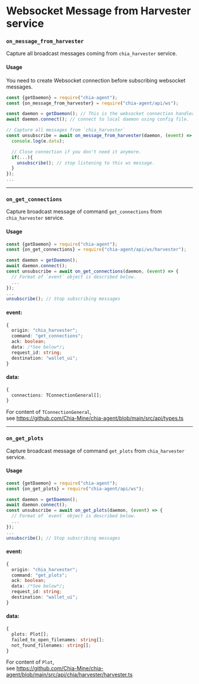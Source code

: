# Websocket Message from Harvester service

### `on_message_from_harvester`
Capture all broadcast messages coming from `chia_harvester` service.

#### Usage
You need to create Websocket connection before subscribing websocket messages.
```js
const {getDaemon} = require("chia-agent");
const {on_message_from_harvester} = require("chia-agent/api/ws");

const daemon = getDaemon(); // This is the websocket connection handler
await daemon.connect(); // connect to local daemon using config file.

// Capture all messages from `chia_harvester`
const unsubscribe = await on_message_from_harvester(daemon, (event) => {
  console.log(e.data);

  // Close connection if you don't need it anymore.
  if(...){
    unsubscribe(); // stop listening to this ws message.
  }
});
...
```

---

### `on_get_connections`
Capture broadcast message of command `get_connections` from `chia_harvester` service.

#### Usage
```typescript
const {getDaemon} = require("chia-agent");
const {on_get_connections} = require("chia-agent/api/ws/harvester");

const daemon = getDaemon();
await daemon.connect();
const unsubscribe = await on_get_connections(daemon, (event) => {
  // Format of `event` object is described below.
  ...
});
...
unsubscribe(); // Stop subscribing messages
```

#### event:
```typescript
{
  origin: "chia_harvester";
  command: "get_connections";
  ack: boolean;
  data: /*See below*/;
  request_id: string;
  destination: "wallet_ui";
}
```
#### data:
```typescript
{
  connections: TConnectionGeneral[];
}
```
For content of `TConnectionGeneral`,  
see https://github.com/Chia-Mine/chia-agent/blob/main/src/api/types.ts

---

### `on_get_plots`
Capture broadcast message of command `get_plots` from `chia_harvester` service.

#### Usage
```typescript
const {getDaemon} = require("chia-agent");
const {on_get_plots} = require("chia-agent/api/ws");

const daemon = getDaemon();
await daemon.connect();
const unsubscribe = await on_get_plots(daemon, (event) => {
  // Format of `event` object is described below.
  ...
});
...
unsubscribe(); // Stop subscribing messages
```

#### event:
```typescript
{
  origin: "chia_harvester";
  command: "get_plots";
  ack: boolean;
  data: /*See below*/;
  request_id: string;
  destination: "wallet_ui";
}
```
#### data:
```typescript
{
  plots: Plot[];
  failed_to_open_filenames: string[];
  not_found_filenames: string[];
}
```
For content of `Plot`,  
see https://github.com/Chia-Mine/chia-agent/blob/main/src/api/chia/harvester/harvester.ts
